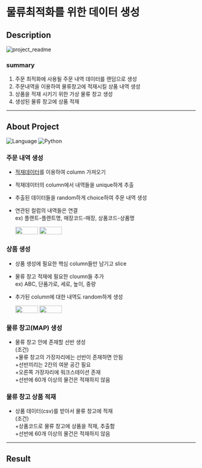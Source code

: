 # 물류최적화를 위한 데이터 생성

## Description
![project_readme](https://user-images.githubusercontent.com/106570204/175852797-8f5df514-4d14-48d4-a6ae-c90723051d5b.png)
### summary
1. 주문 최적화에 사용될 주문 내역 데이터를 랜덤으로 생성
2. 주문내역을 이용하여 물류창고에 적재시킬 상품 내역 생성
3. 상품을 적재 시키기 위한 가상 물류 창고 생성
4. 생성된 물류 창고에 상품 적재  
---
## About Project  
![Language](https://user-images.githubusercontent.com/106570204/175895970-cbb4f497-8ad1-4bc5-8793-9a373a3dce78.png)
![Python](https://user-images.githubusercontent.com/106570204/175894722-311b34c7-d3bd-48d7-9584-6d65f3530e06.png)
### 주문 내역 생성  
* [적재데이터](#202204_출고_주문번호추가)를 이용하여 column 가져오기  
* 적재데이터의 column에서 내역들을 unique하게 추출    
* 추출된 데이터들을 random하게 choice하여 주문 내역 생성  
* 연관된 컬럼의 내역들은 연결   
  ex) 플랜트-플랜트명, 매장코드-매장, 상품코드-상품명  

   <img src="https://user-images.githubusercontent.com/106570204/175899390-bb3c162b-08c9-4c43-b430-4a0e7e5b7495.png" width=60 height=20>
   <img src="https://user-images.githubusercontent.com/106570204/175899920-3953ada3-b73d-432b-be37-c2b1cbc87316.png" width=60 height=20>


### 상품 생성   
* 상품 생성에 필요한 핵심 column들만 남기고 slice  
* 물류 창고 적재에 필요한 cloumn들 추가   
 ex) ABC, 단품가로, 세로, 높이, 중량  
* 추가된 column에 대한 내역도 random하게 생성
  
  <img src="https://user-images.githubusercontent.com/106570204/175899390-bb3c162b-08c9-4c43-b430-4a0e7e5b7495.png" width=60 height=20>
   <img src="https://user-images.githubusercontent.com/106570204/175899920-3953ada3-b73d-432b-be37-c2b1cbc87316.png" width=60 height=20>

### 물류 창고(MAP) 생성  
* 물류 창고 안에 존재할 선반 생성  
(조건)  
+물류 창고의 가장자리에는 선반이 존재하면 안됨  
+선반끼리는 2칸의 여분 공간 필요  
+오른쪽 가장자리에 워크스테이션 존재  
+선반에 60개 이상의 물건은 적재하지 않음  

### 물류 창고 상품 적재  
* 상품 데이터(csv)를 받아서 물류 창고에 적재  
(조건)  
+상품코드로 물류 창고에 상품을 적재, 추출함  
+선반에 60개 이상의 물건은 적재하지 않음  
---
## Result
